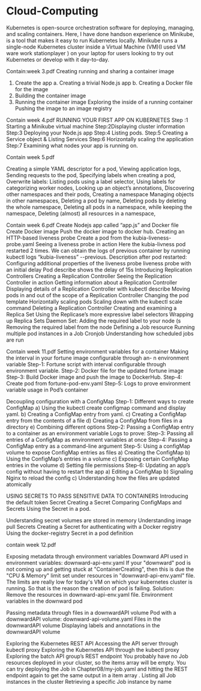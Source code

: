 # Cloud-Computing
Kubernetes is open-source orchestration software for deploying, managing, and scaling containers.
Here, I have done handson experience on Minikube, is a tool that makes it easy to run Kubernetes locally. Minikube runs a single-node Kubernetes cluster inside a Virtual Machine (VM)(I used VM ware work stationplayer ) on your laptop for users looking to try out Kubernetes or develop with it day-to-day.

Contain:week 3.pdf
Creating running and sharing a container image
1. Create the app
a. Creating a trivial Node.js app
b. Creating a Docker file for the image
2. Building the container image
3. Running the container image
Exploring the inside of a running container
Pushing the image to an image registry

Contain week 4.pdf
RUNNING YOUR FIRST APP ON KUBERNETES
Step :1 Starting a Minikube virtual machine
Step:2Displaying cluster information
Step:3 Deploying your Node.js app
Step:4 Listing pods.
Step:5 Creating a Service object & Listing Services
Step:6 Horizontally scaling the application
Step:7 Examining what nodes your app is running on.

Contain week 5.pdf

Creating a simple YAML descriptor for a pod,
Viewing application logs,
Sending requests to the pod,
Specifying labels when creating a pod,
Overwrite labels:
Listing pods using a label selector,
Using labels for categorizing worker nodes,
Looking up an object’s annotations,
Discovering other namespaces and their pods,
Creating a namespace
Managing objects in other namespaces,
Deleting a pod by name,
Deleting pods by deleting the whole namespace,
Deleting all pods in a namespace, while keeping the namespace,
Deleting (almost) all resources in a namespace,

Contain week 6.pdf
Create Nodejs app called “app.js” and Docker file
Create Docker image
Push the docker image to docker hub.
Creating an HTTP-based liveness probe
Create a pod from the kubia-liveness-probe.yaml
Seeing a liveness probe in action
Here the kubia-livness pod restarted 2 times. We can obtain the logs of previous container by
running kubectl logs “kubia-liveness” --previous.
Description after pod restarted:
Configuring additional properties of the liveness probe
liveness probe with an initial delay
Pod describe shows the delay of 15s
Introducing Replication Controllers
Creating a Replication Controller
Seeing the Replication Controller in action
Getting information about a Replication Controller
Displaying details of a Replication Controller with kubectl describe
Moving pods in and out of the scope of a Replication Controller
Changing the pod template
Horizontally scaling pods
Scaling down with the kubectl scale command
Deleting a Replication Controller
Creating and examining a Replica Set
Using the Replicase’s more expressive label selectors
Wrapping up Replica Sets
Daemon Set:
Adding the required label to your node (s
Removing the required label from the node
Defining a Job resource
Running multiple pod instances in a Job
Cronjob
Understanding how scheduled jobs are run

Contain week 11.pdf
Setting environment variables for a container
Making the interval in your fortune image configurable through an- n environment variable
Step-1: Fortune script with interval configurable through environment variable.
Step-2: Docker file for the updated fortune image
Step-3: Build Docker image and push the image to DockerHub.
Step-4: Create pod from fortune-pod-env.yaml
Step-5: Logs to prove environment variable usage in Pod’s container

 Decoupling configuration with a ConfigMap
Step-1: Different ways to create ConfigMap
a) Using the kubectl create configmap command and display yaml.
b) Creating a ConfigMap entry from yaml.
c) Creating a ConfigMap entry from the contents of a file
d) Creating a ConfigMap from files in a directory
e) Combining different options
Step-2: Passing a ConfigMap entry to a container as an environment variable
Logs to prove:
Step-3: Passing all entries of a ConfigMap as environment variables at once
Step-4: Passing a ConfigMap entry as a command-line argument
Step-5: Using a configMap volume to expose ConfigMap entries as files
a) Creating the ConfigMap
b) Using the ConfigMap’s entries in a volume
c) Exposing certain ConfigMap entries in the volume
d) Setting file permissions
Step-6: Updating an app’s config without having to restart the app
a) Editing a ConfigMap
b) Signaling Nginx to reload the config
c) Understanding how the files are updated atomically

 USING SECRETS TO PASS SENSITIVE DATA TO CONTAINERS
Introducing the default token Secret
Creating a Secret
Comparing ConfigMaps and Secrets
Using the Secret in a pod.

Understanding secret volumes are stored in memory
Understanding image pull Secrets
Creating a Secret for authenticating with a Docker registry
Using the docker-registry Secret in a pod definition

contain week 12.pdf

Exposing metadata through environment variables
Downward API used in environment variables: downward-api-env.yaml
If your "downward" pod is not coming up and getting stuck at "ContainerCreating", then this
is due the "CPU & Memory" limit set under resources in "downward-api-env.yaml" file. The
limits are really low for today's VM on which your kubernetes cluster is running. So that is the
reason the creation of pod is failing.
Solution:
Remove the resources in downward-api-env.yaml file.
Environment variables in the downward pod


Passing metadata through files in a downwardAPI volume
Pod with a downwardAPI volume: downward-api-volume.yaml
Files in the downwardAPI volume
Displaying labels and annotations in the downwardAPI volume

Exploring the Kubernetes REST API
Accessing the API server through kubectl proxy
Exploring the Kubernetes API through the kubectl proxy
Exploring the batch API group’s REST endpoint
You probably have no Job resources deployed in your cluster, so the items array will be empty.
You can try deploying the Job in Chapter08/my-job.yaml and hitting the REST endpoint again to
get the same output in a item array .
Listing all Job instances in the cluster
Retrieving a specific Job instance by name
